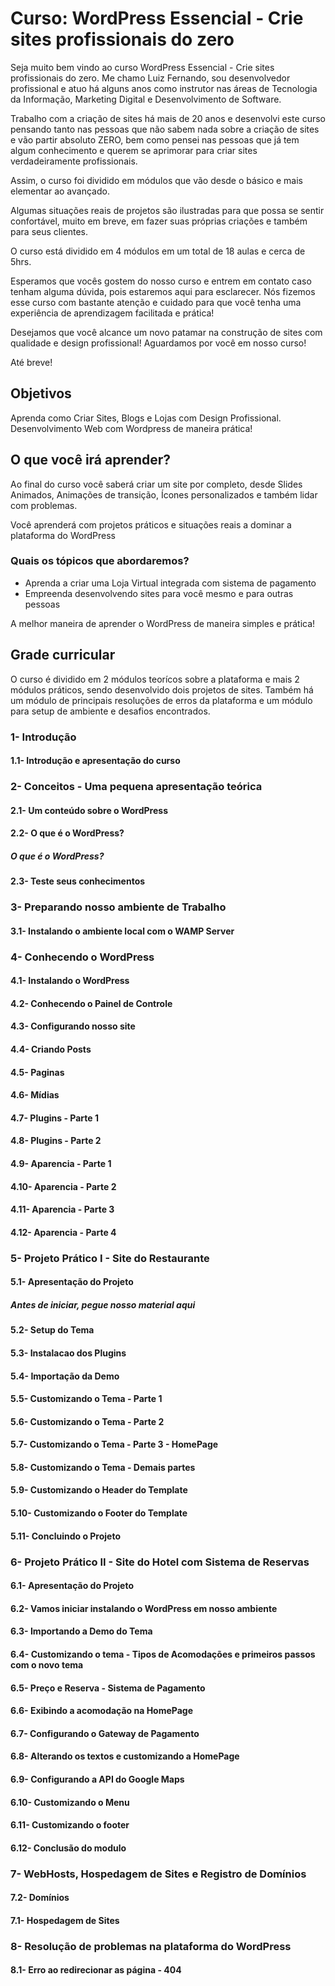 # Curso: WordPress Essencial - Crie sites profissionais do zero

Seja muito bem vindo ao curso WordPress Essencial - Crie sites profissionais do zero. Me chamo Luiz Fernando, sou desenvolvedor profissional e atuo há alguns anos como instrutor nas áreas de Tecnologia da Informação, Marketing Digital e Desenvolvimento de Software. 

Trabalho com a criação de sites há mais de 20 anos e desenvolvi este curso pensando tanto nas pessoas que não sabem nada sobre a criação de sites e vão partir absoluto ZERO, bem como pensei nas pessoas que já tem algum conhecimento e querem se aprimorar para criar sites verdadeiramente profissionais.

Assim, o curso foi dividido em módulos que vão desde o básico e mais elementar ao avançado.

Algumas situações reais de projetos são ilustradas para que possa se sentir confortável, muito em breve, em fazer suas próprias criações e também para seus clientes.

O curso está dividido em 4 módulos em um total de 18 aulas e cerca de 5hrs.

Esperamos que vocês gostem do nosso curso e entrem em contato caso tenham alguma dúvida, pois estaremos aqui para esclarecer. Nós fizemos esse curso com bastante atenção e cuidado para que você tenha uma experiência de aprendizagem facilitada e prática! 

Desejamos que você alcance um novo patamar na construção de sites com qualidade e design profissional! Aguardamos por você em nosso curso!

Até breve!

## Objetivos

Aprenda como Criar Sites, Blogs e Lojas com Design Profissional. Desenvolvimento Web com Wordpress de maneira prática!

## O que você irá aprender?

Ao final do curso você saberá criar um site por completo, desde Slides Animados, Animações de transição, Ícones personalizados e também lidar com problemas.

Você aprenderá com projetos práticos e situações reais a dominar a plataforma do WordPress

### Quais os tópicos que abordaremos?

- Aprenda a criar uma Loja Virtual integrada com sistema de pagamento
- Empreenda desenvolvendo sites para você mesmo e para outras pessoas

A melhor maneira de aprender o WordPress de maneira simples e prática!

## Grade curricular
O curso é dividido em 2 módulos teorícos sobre a plataforma e mais 2 módulos práticos, sendo desenvolvido dois projetos de sites.
Também há um módulo de principais resoluções de erros da plataforma e um módulo para setup de ambiente e desafios encontrados.

### 1- Introdução 
#### 1.1- Introdução e apresentação do curso

### 2- Conceitos - Uma pequena apresentação teórica
#### 2.1- Um conteúdo sobre o WordPress
#### 2.2- O que é o WordPress?
##### O que é o WordPress?
#### 2.3- Teste seus conhecimentos

### 3- Preparando nosso ambiente de Trabalho
#### 3.1- Instalando o ambiente local com o WAMP Server

### 4- Conhecendo o WordPress
#### 4.1- Instalando o WordPress
#### 4.2- Conhecendo o Painel de Controle
#### 4.3- Configurando nosso site
#### 4.4- Criando Posts
#### 4.5- Paginas
#### 4.6- Mídias
#### 4.7- Plugins - Parte 1
#### 4.8- Plugins - Parte 2
#### 4.9- Aparencia - Parte 1
#### 4.10- Aparencia - Parte 2
#### 4.11- Aparencia - Parte 3
#### 4.12- Aparencia - Parte 4

### 5- Projeto Prático I - Site do Restaurante
#### 5.1- Apresentação do Projeto
##### Antes de iniciar, pegue nosso material aqui
#### 5.2- Setup do Tema
#### 5.3- Instalacao dos Plugins
#### 5.4- Importação da Demo
#### 5.5- Customizando o Tema - Parte 1
#### 5.6- Customizando o Tema - Parte 2
#### 5.7- Customizando o Tema - Parte 3 - HomePage
#### 5.8- Customizando o Tema - Demais partes
#### 5.9- Customizando o Header do Template
#### 5.10- Customizando o Footer do Template
#### 5.11- Concluindo o Projeto

### 6- Projeto Prático II - Site do Hotel com Sistema de Reservas
#### 6.1- Apresentação do Projeto
#### 6.2- Vamos iniciar instalando o WordPress em nosso ambiente
#### 6.3- Importando a Demo do Tema
#### 6.4- Customizando o tema - Tipos de Acomodações e primeiros passos com o novo tema
#### 6.5- Preço e Reserva - Sistema de Pagamento
#### 6.6- Exibindo a acomodação na HomePage
#### 6.7- Configurando o Gateway de Pagamento
#### 6.8- Alterando os textos e customizando a HomePage
#### 6.9- Configurando a API do Google Maps
#### 6.10- Customizando o Menu
#### 6.11- Customizando o footer
#### 6.12- Conclusão do modulo

### 7- WebHosts, Hospedagem de Sites e Registro de Domínios
#### 7.2- Domínios
#### 7.1- Hospedagem de Sites

### 8- Resolução de problemas na plataforma do WordPress
#### 8.1- Erro ao redirecionar as página - 404